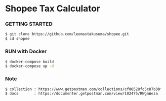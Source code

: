 # Shopee Tax Calculator

### GETTING STARTED
```sh
$ git clone https://github.com/leomastakusuma/shopee.git
$ cd shopee
```

### RUN with Docker 
```sh
$ docker-compose build 
$ docker-compose up -d 
```
### Note 
```sh
$ collection : https://www.getpostman.com/collections/cf06528fc5c87b38f697
$ docs       : https://documenter.getpostman.com/view/102475/RWgnWeza
```

